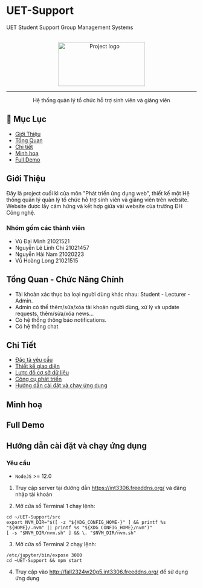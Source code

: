 # UET-Support

UET Student Support Group Management Systems

<p align="center">
  <br>
  <img width=230px height=116px  src="frontend/sgfrontend/public
/logo-trans.png" alt="Project logo">

</p>

---

<p align="center"> Hệ thống quản lý tổ chức hỗ trợ sinh viên và giảng viên
    <br>
</p>

## 📝 Mục Lục

- [Giới Thiệu](#Giới-Thiệu)
- [Tổng Quan](#Tổng-Quan---Chức-Năng-Chính)
- [Chi tiết](#Chi-tiết)
- [Minh hoạ](#Minh-hoạ)
- [Full Demo](#full-demo)

## Giới Thiệu

Đây là project cuối kì của môn "Phát triển ứng dụng web", thiết kế một Hệ thống quản lý quản lý tổ chức hỗ trợ sinh viên và giảng viên trên website. Website được lấy cảm hứng và kết hợp giữa vài website của trường ĐH Công nghệ.

### Nhóm gồm các thành viên

- Vũ Đại Minh 21021521
- Nguyễn Lê Linh Chi 21021457
- Nguyễn Hải Nam 21020223
- Vũ Hoàng Long 21021515

## Tổng Quan - Chức Năng Chính

- Tài khoản xác thực ba loại người dùng khác nhau: Student - Lecturer - Admin.
- Admin có thể thêm/sửa/xóa tài khoản người dùng, xử lý và update requests, thêm/sửa/xóa news...
- Có hệ thống thông báo notifications.
- Có hệ thống chat

## Chi Tiết

- [Đặc tả yêu cầu](https://docs.google.com/spreadsheets/d/1DhNEjYQtH2ATCYq_AK6OIxIxEMC-rLdmbGcPUtDt5VM/edit)
- [Thiết kế giao diện]()
- [Lược đồ cơ sở dữ liệu](https://drive.google.com/file/d/1fI8ovU3r6wAMqzpdfqutZcZGncCVh0_-/view)
- [Công cụ phát triển]()
- [Hướng dẫn cài đặt và chạy ứng dụng](/docs/installationAndRun.md)

## Minh hoạ
<!-- | login screen                                        | Courses Screen                          |
| ----------------------------                        | ----------------------------------------|
| ![login screen][ref-login]                          | ![courses screen][ref-courses-screen]   |
| Lectures Screen                                     | Modules Screen                          |
| ![lectures screen][ref-lectures-screen]             | ![modules screen][ref-modules-screen]   |
| Assessment Creation Screen                          | Assessment View Screen                  |
| ![Assessment Creation][ref-assessment-creation]     | ![Assessment View][ref-assessment-view] |
| Exam taking Screen                                  | Grading Screen                          |
| ![Exam taking Screen][ref-exam-taking-screen]       | ![Grading Screen][ref-grading-screen]   |
| Grade Book Screen                                   | Course Settings Screen                  | 
| ![Grade Book Screen][ref-grade-book-screen]         | ![Course Settings Screen][ref-course-settings-screen] | -->

## Full Demo

## Hướng dẫn cài đặt và chạy ứng dụng

### Yêu cầu 
- `NodeJS` >= 12.0

1. Truy cập server tại đường dẫn https://int3306.freeddns.org/ và đăng nhập tài khoản

2. Mở cửa sổ Terminal 1 chạy lệnh:
```
cd ~/UET-Support/src
export NVM_DIR="$([ -z "${XDG_CONFIG_HOME-}" ] && printf %s "${HOME}/.nvm" || printf %s "${XDG_CONFIG_HOME}/nvm")"
[ -s "$NVM_DIR/nvm.sh" ] && \. "$NVM_DIR/nvm.sh"
```
3. Mở cửa sổ Terminal 2 chạy lệnh:
```
/etc/jupyter/bin/expose 3000
cd ~UET-Support && npm start
```
4. Truy cập vào http://fall2324w20g5.int3306.freeddns.org/ để sử dụng ứng dụng
